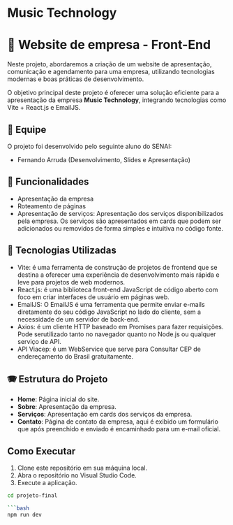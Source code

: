 <h1>Music Technology</h1>

# 🎼 Website de empresa - Front-End

Neste projeto, abordaremos a criação de um website de apresentação, comunicação e agendamento para uma empresa, utilizando tecnologias modernas e boas práticas de desenvolvimento.

O objetivo principal deste projeto é oferecer uma solução eficiente para a apresentação da empresa <b>Music Technology</b>, integrando tecnologias como Vite + React.js e EmailJS.

## 🎸 Equipe

O projeto foi desenvolvido pelo seguinte aluno do SENAI:

- Fernando Arruda (Desenvolvimento, Slides e Apresentação)

## 🥁 Funcionalidades

- Apresentação da empresa
- Roteamento de páginas
- Apresentação de serviços: Apresentação dos serviços disponibilizados pela empresa. Os serviços são apresentados em cards que podem ser adicionados ou removidos de forma simples e intuitiva no código fonte.



## 🎻 Tecnologias Utilizadas

- Vite: é uma ferramenta de construção de projetos de frontend que se destina a oferecer uma experiência de desenvolvimento mais rápida e leve para projetos de web modernos.
- React.js: é uma biblioteca front-end JavaScript de código aberto com foco em criar interfaces de usuário em páginas web.
- EmailJS: O EmailJS é uma ferramenta que permite enviar e-mails diretamente do seu código JavaScript no lado do cliente, sem a necessidade de um servidor de back-end.
- Axios: é um cliente HTTP baseado em Promises para fazer requisições. Pode serutilizado tanto no navegador quanto no Node.js ou qualquer serviço de API.
- API Viacep: é um WebService que serve para Consultar CEP de endereçamento do Brasil gratuitamente.

## 🪗 Estrutura do Projeto

- **Home**: Página inicial do site.
- **Sobre**: Apresentação da empresa.
- **Serviços**: Apresentação em cards dos serviços da empresa.
- **Contato**: Página de contato da empresa, aqui é exibido um formulário que após preenchido e enviado é encaminhado para um e-mail oficial.

## Como Executar

1. Clone este repositório em sua máquina local.
2. Abra o repositório no Visual Studio Code.
3. Execute a aplicação.

```bash
cd projeto-final

```bash
npm run dev
